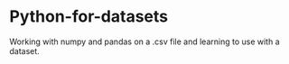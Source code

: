 # Python-for-datasets
Working with numpy and pandas on a .csv file and learning to use with a dataset.
